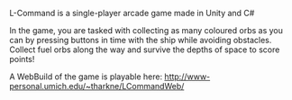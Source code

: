 L-Command is a single-player arcade game made in Unity and C#

In the game, you are tasked with collecting as many coloured orbs as you
can by pressing buttons in time with the ship while avoiding obstacles.
Collect fuel orbs along the way and survive the depths of space to score points!

A WebBuild of the game is playable here: http://www-personal.umich.edu/~tharkne/LCommandWeb/